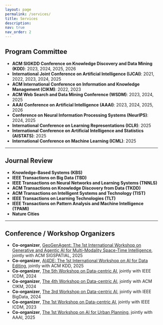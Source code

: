 ```yaml
---
layout: page
permalink: /services/
title: Services
description:
nav: true
nav_order: 2
---
```


## **Program Committee**

- **ACM SIGKDD Conference on Knowledge Discovery and Data Mining (KDD)**: 2023, 2024, 2025, 2026  
- **International Joint Conference on Artificial Intelligence (IJCAI)**: 2021, 2022, 2023, 2024, 2025  
- **ACM International Conference on Information and Knowledge Management (CIKM)**: 2022, 2023  
- **ACM Web Search and Data Mining Conference (WSDM)**: 2023, 2024, 2025  
- **AAAI Conference on Artificial Intelligence (AAAI)**: 2023, 2024, 2025, 2026  
- **Conference on Neural Information Processing Systems (NeurIPS)**: 2024, 2025  
- **International Conference on Learning Representations (ICLR)**: 2025  
- **International Conference on Artificial Intelligence and Statistics (AISTATS)**: 2025  
- **International Conference on Machine Learning (ICML)**: 2025  

---

## **Journal Review**

- **Knowledge-Based Systems (KBS)**  
- **IEEE Transactions on Big Data (TBD)**  
- **IEEE Transactions on Neural Networks and Learning Systems (TNNLS)**  
- **ACM Transactions on Knowledge Discovery from Data (TKDD)**  
- **ACM Transactions on Intelligent Systems and Technology (TIST)**  
- **IEEE Transactions on Learning Technologies (TLT)**  
- **IEEE Transactions on Pattern Analysis and Machine Intelligence (TPAMI)**  
- **Nature Cities**

---

## **Conference / Workshop Organizers**

- **Co-organizer**, [GeoGenAgent: The 1st International Workshop on Generative and Agentic AI for Multi-Modality Space-Time Intelligence](https://geogenagent.github.io/SIGSPATIAL2025-Workshop/), jointly with ACM SIGSPATIAL, 2025  
- **Co-organizer**, [AI4DE: The 1st International Workshop on AI for Data Editing](https://ai-for-data-editing.github.io/KDD25-workshop/), jointly with ACM KDD, 2025  
- **Co-organizer**, [The 5th Workshop on Data-centric AI](https://data-centric-ai-dev.github.io/ICDM2024/), jointly with IEEE ICDM, 2024  
- **Co-organizer**, [The 4th Workshop on Data-centric AI](https://data-centric-ai-dev.github.io/CIKM2024/), jointly with ACM CIKM, 2024  
- **Co-organizer**, [The 3rd Workshop on Data-centric AI](https://data-centric-ai-dev.github.io/BigData2024/), jointly with IEEE BigData, 2024  
- **Co-organizer**, [The 1st Workshop on Data-centric AI](https://data-centric-ai-dev.github.io/ICDM/), jointly with IEEE ICDM, 2023  
- **Co-organizer**, [The 1st Workshop on AI for Urban Planning](https://ai-for-urban-planning.github.io/AAAI25-workshop/), jointly with AAAI, 2025  


